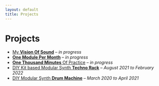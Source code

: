 ```yaml
---
layout: default
title: Projects
---
```


# Projects

* [My **Vision Of Sound**](/projects/my-vision-of-sound) – *in progress*
* [**One Module Per Month**](/) – *in progress*
* [**One Thousand Minutes** Of Practice](/projects/one-thousand-minutes-of-practice) – *in progress*
* [DIY Kit based Modular Synth **Techno Rack**](/projects/diy-kit-based-modular-synthesizer-techno-rack) – *August 2021 to February 2022*
* [DIY Modular Synth **Drum Machine**](/projects/diy-modular-synthesizer-drum-machine) – *March 2020 to April 2021*

